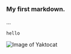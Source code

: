 ### My first markdown.
...
```
hello
```
![Image of Yaktocat](https://octodex.github.com/images/yaktocat.png)
```

```
